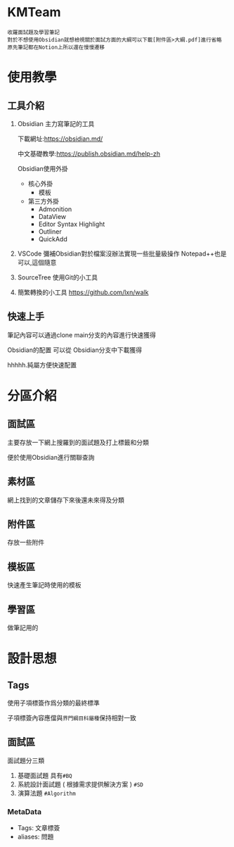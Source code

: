 # KMTeam

	收羅面試題及學習筆記
	對於不想使用Obsidian就想檢視關於面試方面的大綱可以下載[附件區>大綱.pdf]進行省略
	原先筆記都在Notion上所以還在慢慢遷移


# 使用教學

## 工具介紹

1.  Obsidian
	主力寫筆記的工具
	
	下載網址:https://obsidian.md/
	
	中文基礎教學:https://publish.obsidian.md/help-zh
	
	Obsidian使用外掛
	- 核心外掛
		- 模板
	- 第三方外掛
		-  Admonition
		- DataView
		- Editor Syntax Highlight
		- Outliner
		- QuickAdd

2. VSCode
	彌補Obsidian對於檔案沒辦法實現一些批量級操作
	Notepad++也是可以,這個隨意
3. SourceTree
	使用Git的小工具
4. 簡繁轉換的小工具
	https://github.com/lxn/walk


## 快速上手

筆記內容可以通過clone main分支的內容進行快速獲得

Obsidian的配置 可以從 Obsidian分支中下載獲得

hhhhh.純屬方便快速配置

# 分區介紹

## 面試區

主要存放一下網上搜羅到的面試題及打上標籤和分類

便於使用Obsidian進行關聯查詢

## 素材區

網上找到的文章儲存下來後還未來得及分類

## 附件區

存放一些附件

## 模板區

快速產生筆記時使用的模板

## 學習區

做筆記用的

# 設計思想

## Tags

使用子項標簽作爲分類的最終標準

子項標簽內容應儅與`界門綱目科屬種`保持相對一致


## 面試區


面試題分三類

1. 基礎面試題 具有`#BQ`
3. 系統設計面試題 ( 根據需求提供解決方案 ) `#SD`
4. 演算法題 `#Algorithm`

### MetaData

- Tags: 文章標簽
- aliases: 問題